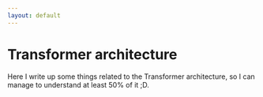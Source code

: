 ```yaml
---
layout: default
---
```


# Transformer architecture 

Here I write up some things related to the Transformer architecture, so I can manage to understand at least 50% of it ;D.